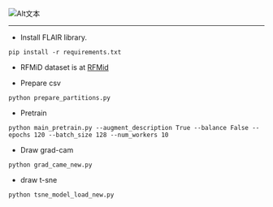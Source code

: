 ![Alt文本](model.jpg)


---

* Install FLAIR library.
```angular2html
pip install -r requirements.txt
```

* RFMiD dataset is at [RFMid](https://ieee-dataport.org/documents/retinal-fundus-multi-disease-image-dataset-rfmid-20) 


* Prepare csv 
```angular2html
python prepare_partitions.py
```

* Pretrain
```angular2html
python main_pretrain.py --augment_description True --balance False --epochs 120 --batch_size 128 --num_workers 10
```

* Draw grad-cam
```angular2html
python grad_came_new.py
```

* draw t-sne
```angular2html
python tsne_model_load_new.py
```
